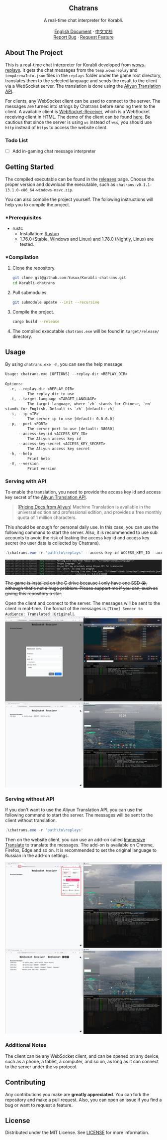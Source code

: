 <div align="center">
    <h2 align="center">Chatrans</h2>
    <p align="center">
        A real-time chat interpreter for Korabli.
        <br />
        <br />
        <a href="https://github.com/Yusux/Korabli-chatrans/blob/main/README.md">English Document</a>
        ·
        <a href="https://github.com/Yusux/Korabli-chatrans/blob/main/docs/README_CN.md">中文文档</a>
        <br />
        <a href="https://github.com/Yusux/Korabli-chatrans/issues">Report Bug</a>
        ·
        <a href="https://github.com/Yusux/Korabli-chatrans/issues">Request Feature</a>
    </p>
</div>

## About The Project

This is a real-time chat interpreter for Korabli developed from [wows-replays](https://github.com/lkolbly/wows-replays). It gets the chat messages from the `temp.wowsreplay` and `tempArenaInfo.json` files in the `replays` folder under the game root directory, translates them to the selected language and sends the result to the client via a WebSocket server. The translation is done using the [Aliyun Translation API](https://www.aliyun.com/product/ai/alimt). 

For clients, any WebSocket client can be used to connect to the server. The messages are turned into strings by Chatrans before sending them to the client. A available client is [WebSocket-Receiver](https://github.com/Yusux/WebSocket-Receiver), which is a WebSocket receiving client in HTML. The demo of the client can be found [here](http://lab.yusux.xyz/WebSocket-Receiver). Be cautious that since the server is using `ws` instead of `wss`, you should use `http` instead of `https` to access the website client.


### Todo List

- [ ] Add in-gaming chat message interpreter


## Getting Started

The compiled executable can be found in the [releases](https://github.com/Yusux/Korabli-chatrans/releases) page. Choose the proper version and download the executable, such as `chatrans-v0.1.1-13.1.0-x86_64-windows-msvc.zip`.

You can also compile the project yourself. The following instructions will help you to compile the project.

### *Prerequisites

- rustc
  - Installation: [Rustup](https://rustup.rs/)
  - 1.76.0 (Stable, Windows and Linux) and 1.78.0 (Nightly, Linux) are tested.

### *Compilation

1. Clone the repository.
    ``` sh
    git clone git@github.com:Yusux/Korabli-chatrans.git
    cd Korabli-chatrans
    ```
2. Pull submodules.
    ``` sh
    git submodule update --init --recursive
    ```
3. Compile the project.
    ``` sh
    cargo build --release
    ```
4. The compiled executable `chatrans.exe` will be found in `target/release/` directory.

## Usage

By using `chatrans.exe -h`, you can see the help message.

``` text
Usage: chatrans.exe [OPTIONS] --replay-dir <REPLAY_DIR>

Options:
  -r, --replay-dir <REPLAY_DIR>
          The replay dir to use
  -t, --target-language <TARGET_LANGUAGE>
          The target language, where `zh` stands for Chinese, `en` stands for English. Default is `zh` [default: zh]
  -i, --ip <IP>
          The server ip to use [default: 0.0.0.0]
  -p, --port <PORT>
          The server port to use [default: 38080]
      --access-key-id <ACCESS_KEY_ID>
          The Aliyun access key id
      --access-key-secret <ACCESS_KEY_SECRET>
          The Aliyun access key secret
  -h, --help
          Print help
  -V, --version
          Print version
```

### Serving with API

To enable the translation, you need to provide the access key id and access key secret of the [Aliyun Translation API](https://www.aliyun.com/product/ai/alimt).

> ([Pricing Docs from Aliyun](https://www.alibabacloud.com/help/en/machine-translation/product-overview/product-pricing)) Machine Translation is available in the universal edition and professional edition, and provides a free monthly quota of 1 million characters.

This should be enough for personal daily use. In this case, you can use the following command to start the server. Also, it is recommended to use sub accounts to avoid the risk of leaking the access key id and access key secret (no user data is collected by Chatrans). 

``` powershell
.\chatrans.exe -r 'path\to\replays' --access-key-id ACCESS_KEY_ID --access-key-secret ACCESS_KEY_SECRET
```

![Serving with API](docs/images/serving_with_api.png)

~~The game is installed on the C drive because I only have one SSD 😭, although that's not a huge problem. Please support me if you can, such as giving this repository a star.~~

Open the client and connect to the server. The messages will be sent to the client in real-time. The format of the messages is `[Time] Sender to Audience: Translated |Original|`.
![Serving with API - Connecting](docs/images/serving_with_api_connecting.png)
![Serving with API - Message Sent](docs/images/serving_with_api_message.png)

### Serving without API

If you don't want to use the Aliyun Translation API, you can use the following command to start the server. The messages will be sent to the client without translation.

``` powershell
.\chatrans.exe -r 'path\to\replays'
```

Then on the website client, you can use an add-on called [Immersive Translate](https://immersivetranslate.com/) to translate the messages. The add-on is available on Chrome, Firefox, Edge and so on. It is recommended to set the original language to Russian in the add-on settings.

![Serving without API - Connecting](docs/images/serving_without_api_setting.png)
![Serving without API - Message Sent](docs/images/serving_without_api_message.png)

### Additional Notes

The client can be any WebSocket client, and can be opened on any device, such as a phone, a tablet, a computer, and so on, as long as it can connect to the server under the `ws` protocol.

## Contributing

Any contributions you make are **greatly appreciated**. You can fork the repository and make a pull request. Also, you can open an issue if you find a bug or want to request a feature.

## License

Distributed under the MIT License. See [LICENSE](https://github.com/Yusux/Korabli-chatrans/blob/main/LICENSE) for more information.
